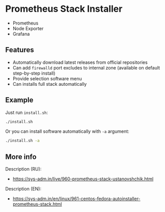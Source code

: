 # Prometheus Stack Installer

* Prometheus
* Node Exporter
* Grafana

## Features

* Automatically download latest releases from official repositories
* Can add `firewalld` port excludes to internal zone (available on default step-by-step install)
* Provide selection software menu
* Can installs full stack automatically

## Example

Just run `install.sh`:
```bash
./install.sh
```
Or you can install software automatically with `-a` argument:

```bash
./install.sh -a
```

## More info

Description (RU):
* https://sys-adm.in/live/960-prometheus-stack-ustanovshchik.html

Description (EN):
* https://sys-adm.in/en/linux/961-centos-fedora-autoinstaller-prometheus-stack.html